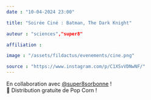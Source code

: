 ```yaml
---
date : "10-04-2024 23:00"

title: "Soirée Ciné : Batman, The Dark Knight"

auteur : "sciences","super8"

affiliation : 

image : "/assets/fildactus/evenements/cine.png"

source : "https://www.instagram.com/p/C1XSvVDNwNF/"
---
```


En collaboration avec [@super8sorbonne](https://www.instagram.com/super8sorbonne/) !  
🍿 Distribution gratuite de Pop Corn !